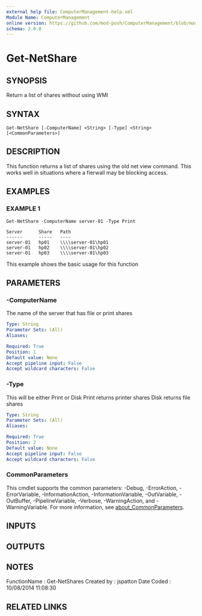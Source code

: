 ```yaml
---
external help file: ComputerManagement-help.xml
Module Name: ComputerManagement
online version: https://github.com/mod-posh/ComputerManagement/blob/master/docs/Get-NetShare.md#get-netshare
schema: 2.0.0
---
```


# Get-NetShare

## SYNOPSIS
Return a list of shares without using WMI

## SYNTAX

```
Get-NetShare [-ComputerName] <String> [-Type] <String> [<CommonParameters>]
```

## DESCRIPTION
This function returns a list of shares using the old net view command. This
works well in situations where a fierwall may be blocking access.

## EXAMPLES

### EXAMPLE 1
```
Get-NetShare -ComputerName server-01 -Type Print

Server      Share   Path
------      -----   ----
server-01   hp01    \\\\server-01\hp01
server-01   hp02    \\\\server-01\hp02
server-01   hp03    \\\\server-01\hp03
```

This example shows the basic usage for this function

## PARAMETERS

### -ComputerName
The name of the server that has file or print shares

```yaml
Type: String
Parameter Sets: (All)
Aliases:

Required: True
Position: 1
Default value: None
Accept pipeline input: False
Accept wildcard characters: False
```

### -Type
This will be either Print or Disk
    Print returns printer shares
    Disk returns file shares

```yaml
Type: String
Parameter Sets: (All)
Aliases:

Required: True
Position: 2
Default value: None
Accept pipeline input: False
Accept wildcard characters: False
```

### CommonParameters
This cmdlet supports the common parameters: -Debug, -ErrorAction, -ErrorVariable, -InformationAction, -InformationVariable, -OutVariable, -OutBuffer, -PipelineVariable, -Verbose, -WarningAction, and -WarningVariable. For more information, see [about_CommonParameters](http://go.microsoft.com/fwlink/?LinkID=113216).

## INPUTS

## OUTPUTS

## NOTES
FunctionName : Get-NetShares
Created by   : jspatton
Date Coded   : 10/08/2014 11:08:30

## RELATED LINKS
